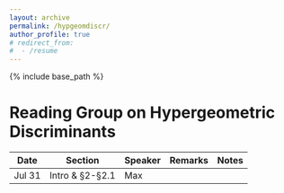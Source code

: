 ```yaml
---
layout: archive
permalink: /hypgeomdiscr/
author_profile: true
# redirect_from:
#  - /resume
---
```


{% include base_path %}

Reading Group on Hypergeometric Discriminants
======

| Date | Section | Speaker | Remarks | Notes |
| ---- | ------- | ------- | ------- | ----- |
| Jul 31 | Intro & §2-§2.1 | Max | | |

